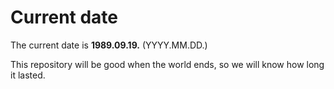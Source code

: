 # Current date

The current date is **1989.09.19.** (YYYY.MM.DD.)

This repository will be good when the world ends, so we will know how long it lasted.